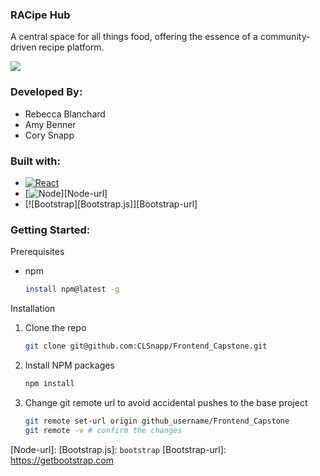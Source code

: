 ### RACipe Hub
A central space for all things food, offering the essence of a community-driven recipe platform.

<div>
  <img src="../client/src/logos/logo.jpg"/>
</div>

### Developed By:
* Rebecca Blanchard
* Amy Benner
* Cory Snapp

### Built with:
* [![React][React.js]][React-url]
* [![Node][Node.js]][Node-url]
* [![Bootstrap][Bootstrap.js]][Bootstrap-url]

### Getting Started:
Prerequisites
  * npm
    ```sh
    install npm@latest -g
    ```

  Installation
  1. Clone the repo
      ```sh
      git clone git@github.com:CLSnapp/Frontend_Capstone.git
      ```
  2. Install NPM packages
      ```sh
      npm install
      ```
  3. Change git remote url to avoid accidental pushes to the base project
      ```sh
      git remote set-url origin github_username/Frontend_Capstone
      git remote -v # confirm the changes
      ```




<!-- Links -->

[React.js]: https://img.shields.io/badge/React-20232A?style=for-the-badge&logo=react&logoColor=61DAFB
[React-url]: https://reactjs.org/
[Node.js]: https://img.shields.io/badge/Node
[Node-url]:
[Bootstrap.js]: `bootstrap`
[Bootstrap-url]: https://getbootstrap.com
